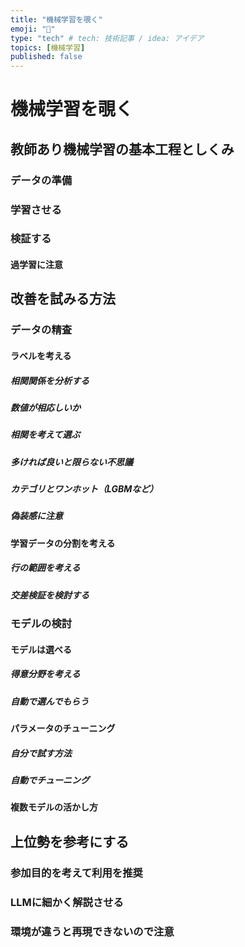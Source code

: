 ```yaml
---
title: "機械学習を覗く"
emoji: "📘"
type: "tech" # tech: 技術記事 / idea: アイデア
topics: [機械学習]
published: false
---
```

# 機械学習を覗く
## 教師あり機械学習の基本工程としくみ
### データの準備
### 学習させる
### 検証する
#### 過学習に注意
## 改善を試みる方法
### データの精査
#### ラベルを考える
##### 相関関係を分析する
##### 数値が相応しいか
##### 相関を考えて選ぶ
##### 多ければ良いと限らない不思議
##### カテゴリとワンホット（LGBMなど）
##### 偽装感に注意
#### 学習データの分割を考える
##### 行の範囲を考える
##### 交差検証を検討する
### モデルの検討
#### モデルは選べる
##### 得意分野を考える
##### 自動で選んでもらう
#### パラメータのチューニング
##### 自分で試す方法
##### 自動でチューニング
#### 複数モデルの活かし方
## 上位勢を参考にする
### 参加目的を考えて利用を推奨
### LLMに細かく解説させる
### 環境が違うと再現できないので注意